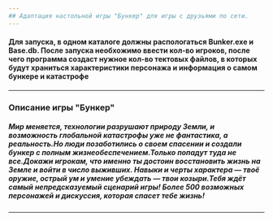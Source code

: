 ```yaml
---
## Адаптация настольной игры "Бункер" для игры с друзьями по сети.
---
```

#### Для запуска, в одном каталоге должны распологаться Bunker.exe и Base.db. После запуска необхожимо ввести кол-во игроков, после чего программа создаст нужное кол-во тектовых файлов, в которых будут храниться характеристики персонажа и информация о самом бункере и катастрофе
---
### Описание игры "Бункер"
##### Мир меняется, технологии разрушают природу Земли, и возможность глобальной катастрофы уже не фантастика, а реальность.Но люди позаботились о своем спасении и создали бункер с полным жизнеобеспечением.Только попадут туда не все.Докажи игрокам, что именно ты достоин восстановить жизнь на Земле и войти в число выживших. Навыки и черты характера — твоё оружие, острый ум и умение убеждать — твои козыри.Тебя ждёт самый непредсказуемый сценарий игры! Более 500 возможных персонажей и дискуссия, которая спасет тебе жизнь!
---
